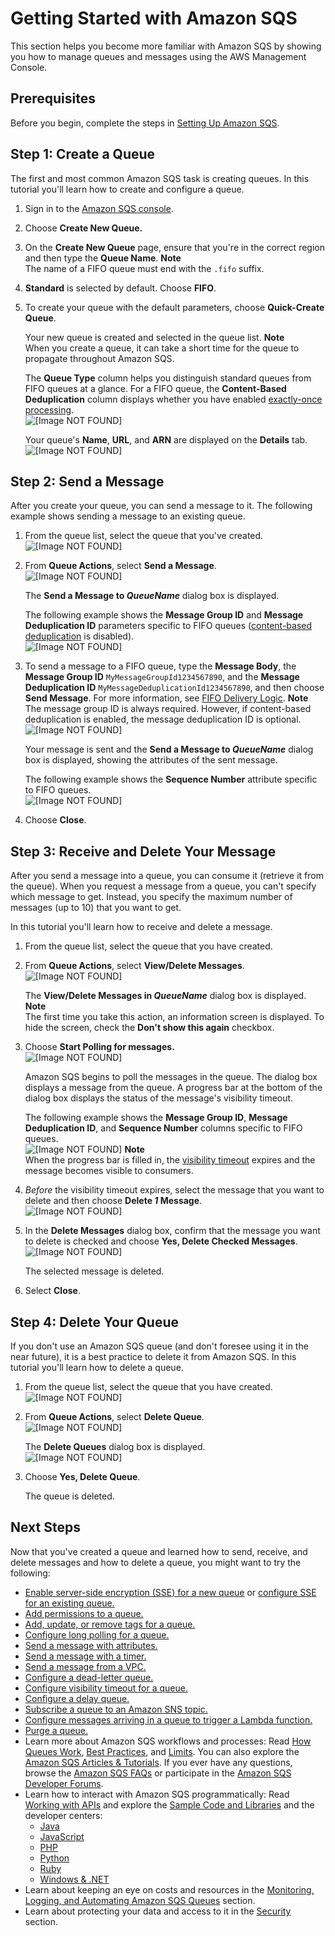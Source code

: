 # Getting Started with Amazon SQS<a name="sqs-getting-started"></a>

This section helps you become more familiar with Amazon SQS by showing you how to manage queues and messages using the AWS Management Console\.

## Prerequisites<a name="sqs-prerequisites"></a>

Before you begin, complete the steps in [Setting Up Amazon SQS](sqs-setting-up.md)\.

## Step 1: Create a Queue<a name="step-create-queue"></a>

The first and most common Amazon SQS task is creating queues\. In this tutorial you'll learn how to create and configure a queue\.

1. Sign in to the [Amazon SQS console](https://console.aws.amazon.com/sqs/)\.

1. Choose **Create New Queue\.**

1. On the **Create New Queue** page, ensure that you're in the correct region and then type the **Queue Name**\.
**Note**  
The name of a FIFO queue must end with the `.fifo` suffix\.

1. **Standard** is selected by default\. Choose **FIFO**\.

1. To create your queue with the default parameters, choose **Quick\-Create Queue**\.

   Your new queue is created and selected in the queue list\.
**Note**  
When you create a queue, it can take a short time for the queue to propagate throughout Amazon SQS\.

   The **Queue Type** column helps you distinguish standard queues from FIFO queues at a glance\. For a FIFO queue, the **Content\-Based Deduplication** column displays whether you have enabled [exactly\-once processing](FIFO-queues.md#FIFO-queues-exactly-once-processing)\.  
![\[Image NOT FOUND\]](http://docs.aws.amazon.com/AWSSimpleQueueService/latest/SQSDeveloperGuide/images/sqs-tutorials-creating-queue-queue-type-content-based-deduplication-columns.png)

   Your queue's **Name**, **URL**, and **ARN** are displayed on the **Details** tab\.  
![\[Image NOT FOUND\]](http://docs.aws.amazon.com/AWSSimpleQueueService/latest/SQSDeveloperGuide/images/sqs-tutorials-creating-queue-details-url-arn.png)

## Step 2: Send a Message<a name="step-send-message"></a>

After you create your queue, you can send a message to it\. The following example shows sending a message to an existing queue\.

1. From the queue list, select the queue that you've created\.  
![\[Image NOT FOUND\]](http://docs.aws.amazon.com/AWSSimpleQueueService/latest/SQSDeveloperGuide/images/sqs-tutorials-sending-message-to-queue-select-queue.png)

1. From **Queue Actions**, select **Send a Message**\.  
![\[Image NOT FOUND\]](http://docs.aws.amazon.com/AWSSimpleQueueService/latest/SQSDeveloperGuide/images/sqs-tutorials-sending-message-to-queue-send-a-message.png)

   The **Send a Message to *QueueName*** dialog box is displayed\.

   The following example shows the **Message Group ID** and **Message Deduplication ID** parameters specific to FIFO queues \([content\-based deduplication](FIFO-queues.md#FIFO-queues-exactly-once-processing) is disabled\)\.  
![\[Image NOT FOUND\]](http://docs.aws.amazon.com/AWSSimpleQueueService/latest/SQSDeveloperGuide/images/sqs-tutorials-sending-message-to-queue-send-a-message-dialog-box.png)

1. To send a message to a FIFO queue, type the **Message Body**, the **Message Group ID** `MyMessageGroupId1234567890`, and the **Message Deduplication ID** `MyMessageDeduplicationId1234567890`, and then choose **Send Message**\. For more information, see [FIFO Delivery Logic](FIFO-queues.md#FIFO-queues-understanding-logic)\.
**Note**  
The message group ID is always required\. However, if content\-based deduplication is enabled, the message deduplication ID is optional\.  
![\[Image NOT FOUND\]](http://docs.aws.amazon.com/AWSSimpleQueueService/latest/SQSDeveloperGuide/images/sqs-tutorials-sending-message-to-queue-send-a-message-button-fifo.png)

   Your message is sent and the **Send a Message to *QueueName*** dialog box is displayed, showing the attributes of the sent message\.

   The following example shows the **Sequence Number** attribute specific to FIFO queues\.  
![\[Image NOT FOUND\]](http://docs.aws.amazon.com/AWSSimpleQueueService/latest/SQSDeveloperGuide/images/sqs-tutorials-sending-message-to-queue-send-a-message-message-attributes.png)

1. Choose **Close**\.

## Step 3: Receive and Delete Your Message<a name="step-receive-delete-message"></a>

After you send a message into a queue, you can consume it \(retrieve it from the queue\)\. When you request a message from a queue, you can't specify which message to get\. Instead, you specify the maximum number of messages \(up to 10\) that you want to get\.

In this tutorial you'll learn how to receive and delete a message\.

1. From the queue list, select the queue that you have created\.

1. From **Queue Actions**, select **View/Delete Messages**\.  
![\[Image NOT FOUND\]](http://docs.aws.amazon.com/AWSSimpleQueueService/latest/SQSDeveloperGuide/images/sqs-tutorials-receive-delete-message-view-delete-messages.png)

   The **View/Delete Messages in *QueueName*** dialog box is displayed\.
**Note**  
The first time you take this action, an information screen is displayed\. To hide the screen, check the **Don't show this again** checkbox\.

1. Choose **Start Polling for messages\.**  
![\[Image NOT FOUND\]](http://docs.aws.amazon.com/AWSSimpleQueueService/latest/SQSDeveloperGuide/images/sqs-tutorials-sending-message-to-queue-start-polling-for-messages.png)

   Amazon SQS begins to poll the messages in the queue\. The dialog box displays a message from the queue\. A progress bar at the bottom of the dialog box displays the status of the message's visibility timeout\.

   The following example shows the **Message Group ID**, **Message Deduplication ID**, and **Sequence Number** columns specific to FIFO queues\.  
![\[Image NOT FOUND\]](http://docs.aws.amazon.com/AWSSimpleQueueService/latest/SQSDeveloperGuide/images/sqs-tutorials-receive-delete-message-polling-process.png)
**Note**  
When the progress bar is filled in, the [visibility timeout](sqs-visibility-timeout.md) expires and the message becomes visible to consumers\.

1. *Before* the visibility timeout expires, select the message that you want to delete and then choose **Delete *1* Message**\.  
![\[Image NOT FOUND\]](http://docs.aws.amazon.com/AWSSimpleQueueService/latest/SQSDeveloperGuide/images/sqs-tutorials-receive-delete-message-select-message-to-delete.png)

1. In the **Delete Messages** dialog box, confirm that the message you want to delete is checked and choose **Yes, Delete Checked Messages**\.  
![\[Image NOT FOUND\]](http://docs.aws.amazon.com/AWSSimpleQueueService/latest/SQSDeveloperGuide/images/sqs-tutorials-receive-delete-message-confirm-deleting-messages.png)

   The selected message is deleted\.

1. Select **Close**\.

## Step 4: Delete Your Queue<a name="step-delete-queue"></a>

If you don't use an Amazon SQS queue \(and don't foresee using it in the near future\), it is a best practice to delete it from Amazon SQS\. In this tutorial you'll learn how to delete a queue\.

1. From the queue list, select the queue that you have created\.  
![\[Image NOT FOUND\]](http://docs.aws.amazon.com/AWSSimpleQueueService/latest/SQSDeveloperGuide/images/sqs-tutorials-sending-message-to-queue-select-queue.png)

1. From **Queue Actions**, select **Delete Queue**\.  
![\[Image NOT FOUND\]](http://docs.aws.amazon.com/AWSSimpleQueueService/latest/SQSDeveloperGuide/images/sqs-tutorials-deleting-queue-delete-queue.png)

   The **Delete Queues** dialog box is displayed\.  
![\[Image NOT FOUND\]](http://docs.aws.amazon.com/AWSSimpleQueueService/latest/SQSDeveloperGuide/images/sqs-tutorials-deleting-queue-delete-queue-dialog-box.png)

1. Choose **Yes, Delete Queue**\.

   The queue is deleted\.

## Next Steps<a name="sqs-next-steps-getting-started"></a>

Now that you've created a queue and learned how to send, receive, and delete messages and how to delete a queue, you might want to try the following:
+ [Enable server\-side encryption \(SSE\) for a new queue](sqs-create-queue-sse.md) or [configure SSE for an existing queue\.](sqs-configure-sse-existing-queue.md)
+ [Add permissions to a queue\.](sqs-add-permissions.md)
+ [Add, update, or remove tags for a queue\.](sqs-add-update-remove-tag-queue.md)
+ [Configure long polling for a queue\.](sqs-configure-long-polling-for-queue.md)
+ [Send a message with attributes\.](sqs-send-message-with-attributes.md)
+ [Send a message with a timer\.](sqs-send-message-with-timer.md)
+ [Send a message from a VPC\.](sqs-sending-messages-from-vpc.md)
+ [Configure a dead\-letter queue\.](sqs-configure-dead-letter-queue.md)
+ [Configure visibility timeout for a queue\.](sqs-configure-visibility-timeout-queue.md)
+ [Configure a delay queue\.](sqs-configure-delay-queue.md)
+ [Subscribe a queue to an Amazon SNS topic\.](sqs-subscribe-queue-sns-topic.md)
+ [Configure messages arriving in a queue to trigger a Lambda function\.](sqs-configure-lambda-function-trigger.md)
+ [Purge a queue\.](sqs-purge-queue.md)
+ Learn more about Amazon SQS workflows and processes: Read [How Queues Work](sqs-how-it-works.md), [Best Practices](sqs-best-practices.md), and [Limits](sqs-limits.md)\. You can also explore the [Amazon SQS Articles & Tutorials](https://aws.amazon.com/articles/Amazon-SQS?browse=1)\. If you ever have any questions, browse the [Amazon SQS FAQs](https://aws.amazon.com/sqs/faqs/) or participate in the [Amazon SQS Developer Forums](https://forums.aws.amazon.com/forum.jspa?forumID=12)\.
+ Learn how to interact with Amazon SQS programmatically: Read [Working with APIs](sqs-making-api-requests.md) and explore the [Sample Code and Libraries](https://aws.amazon.com/code/Amazon-SQS?browse=1) and the developer centers:
  + [Java](https://aws.amazon.com/java/)
  + [JavaScript](https://aws.amazon.com/javascript/)
  + [PHP](https://aws.amazon.com/php/)
  + [Python](https://aws.amazon.com/python/)
  + [Ruby](https://aws.amazon.com/ruby/)
  + [Windows & \.NET](https://aws.amazon.com/net/)
+ Learn about keeping an eye on costs and resources in the [Monitoring, Logging, and Automating Amazon SQS Queues](sqs-monitoring-logging.md) section\.
+ Learn about protecting your data and access to it in the [Security](sqs-security.md) section\.